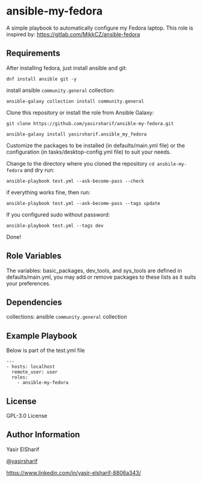 ansible-my-fedora
=========

A simple playbook to automatically configure my Fedora laptop.
This role is inspired by: https://gitlab.com/MikkCZ/ansible-fedora

Requirements
------------
After installing fedora, just install ansible and git:

`dnf install ansible git -y`

install ansible `community.general` collection:

`ansible-galaxy collection install community.general`

Clone this repository or install the role from Ansible Galaxy:

`git clone https://github.com/yasirsharif/ansible-my-fedora.git`

`ansible-galaxy install yasirsharif.ansible_my_fedora`

Customize the packages to be installed (in defaults/main.yml file) or the configuration (in tasks/desktop-config.yml file) to suit your needs.

Change to the directory where you cloned the repository `cd ansbile-my-fedora` and dry run:

`ansible-playbook test.yml --ask-become-pass --check`

if everything works fine, then run:

`ansible-playbook test.yml --ask-become-pass --tags update`

If you configured sudo without password:

`ansible-playbook test.yml --tags dev`

Done!

Role Variables
--------------

The variables: basic_packages, dev_tools, and sys_tools are defined in defaults/main.yml, you may add or remove packages to these lists as it suits your preferences.

Dependencies
------------
collections:
ansible `community.general` collection

Example Playbook
----------------

Below is part of the test.yml file
```
---
- hosts: localhost
  remote_user: user
  roles:
    - ansible-my-fedora
```

License
-------
GPL-3.0 License

Author Information
------------------
Yasir ElSharif

[@yasirsharif](https://twitter.com/yasirsharif)

https://www.linkedin.com/in/yasir-elsharif-8806a343/